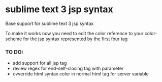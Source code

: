 # sublime text 3 jsp syntax
Base support for sublime text 3 jsp syntax

To make it works now you need to edit the color reference to your color-scheme for the jsp syntax represented by the first four <dict> tag

### TO DO:
* add support for all jsp tag
* review regex for end-self-closing tag with parameter
* ovverride html syntax color in normal html tag for server variable
